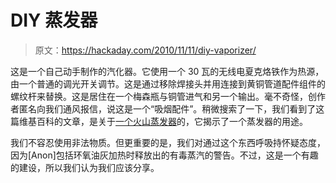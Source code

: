 # DIY 蒸发器

> 原文：<https://hackaday.com/2010/11/11/diy-vaporizer/>

这是一个自己动手制作的汽化器。它使用一个 30 瓦的无线电夏克烙铁作为热源，由一个普通的调光开关调节。这是通过移除焊接头并用连接到黄铜管道配件组件的螺纹杆来替换。这是居住在一个梅森瓶与铜管进气和另一个输出。毫不奇怪，创作者匿名向我们通风报信，说这是一个“吸烟配件”。稍微搜索了一下，我们看到了这篇维基百科的文章，是关于[一个火山蒸发器](http://en.wikipedia.org/wiki/Volcano_Vaporizer)的，它揭示了一个蒸发器的用途。

我们不容忍使用非法物质。但更重要的是，我们对通过这个东西呼吸持怀疑态度，因为[Anon]包括环氧油灰加热时释放出的有毒蒸汽的警告。不过，这是一个有趣的建设，所以我们认为我们应该分享。